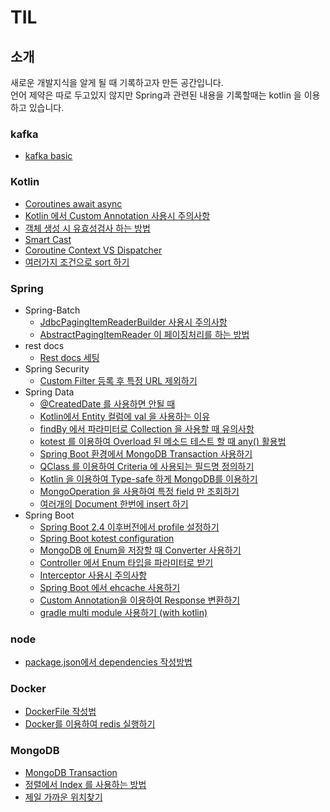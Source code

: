 # TIL
## 소개
새로운 개발지식을 알게 될 때 기록하고자 만든 공간입니다.  
언어 제약은 따로 두고있지 않지만 Spring과 관련된 내용을 기록할때는 kotlin 을 이용하고 있습니다.

### kafka

- <a href="https://github.com/sangyongchoi/TIL/blob/master/kafka/introduce.md">kafka basic</a>

### Kotlin
- <a href="https://github.com/sangyongchoi/TIL/blob/master/kotlin/coroutines.md">Coroutines await async</a>
- <a href="https://github.com/sangyongchoi/TIL/blob/master/kotlin/custom-annotation.md">Kotlin 에서 Custom Annotation 사용시 주의사항</a>
- <a href="https://github.com/sangyongchoi/TIL/blob/master/kotlin/factory-function-with-private-constructor.md">객체 생성 시 유효성검사 하는 방법</a>
- <a href="https://github.com/sangyongchoi/TIL/blob/master/kotlin/smart-cast.md">Smart Cast</a>
- <a href="https://github.com/sangyongchoi/TIL/blob/master/kotlin/Coroutine-context-and-dispatchers.md">Coroutine Context VS Dispatcher</a>
- <a href="https://github.com/sangyongchoi/TIL/blob/master/kotlin/Multiple-sort.md">여러가지 조건으로 sort 하기</a>

### Spring

- Spring-Batch
    - <a href="https://github.com/sangyongchoi/TIL/blob/master/spring/batch/We-need-to-use-rowMapper-in-JdbcPagingItemReaderBuilder.md">JdbcPagingItemReaderBuilder 사용시 주의사항</a>
    - <a href="https://github.com/sangyongchoi/TIL/blob/master/spring/batch/AbstractPagingItemReader.md">AbstractPagingItemReader 이 페이징처리를 하는 방법</a>
- rest docs
    - <a href="https://github.com/sangyongchoi/TIL/blob/master/spring/rest-docs/rest-docs-setting.md">Rest docs 세팅</a>
- Spring Security
    - <a href="https://github.com/sangyongchoi/TIL/blob/master/spring/security/security-filter-exclude-url.md">Custom Filter 등록 후 특정 URL 제외하기</a>
- Spring Data
    - <a href="https://github.com/sangyongchoi/TIL/blob/master/spring/spring-data-jpa/%40CreatedDate-Can-be-dangerous.md">@CreatedDate 를 사용하면 안될 때</a>
    - <a href="https://github.com/sangyongchoi/TIL/blob/master/spring/spring-data-jpa/Why-use-val-on-entities(kotlin).md">Kotlin에서 Entity 컬럼에 val 을 사용하는 이유</a>
    - <a href="https://github.com/sangyongchoi/TIL/blob/master/spring/spring-data-jpa/use-in-query.md">findBy 에서 파라미터로 Collection 을 사용할 때 유의사항</a>
    - <a href="https://github.com/sangyongchoi/TIL/blob/master/spring/spring-data-jpa/find-test-with-kotest.md">kotest 를 이용하여 Overload 된 메소드 테스트 할 때 any() 활용법</a>
    - <a href="https://github.com/sangyongchoi/TIL/blob/master/spring/spring-data/use-MongoDB-Transaction.md">Spring Boot 환경에서 MongoDB Transaction 사용하기</a>
    - <a href="https://github.com/sangyongchoi/TIL/blob/master/spring/spring-data/use-mongoOperation-with-querydsl.md">QClass 를 이용하여 Criteria 에 사용되는 필드명 정의하기</a>
    - <a href="https://github.com/sangyongchoi/TIL/blob/master/spring/spring-data/Using-mongodb-type-safe-with-kotlin.md">Kotlin 을 이용하여 Type-safe 하게 MongoDB를 이용하기</a>
    - <a href="https://github.com/sangyongchoi/TIL/blob/master/spring/spring-data/how-to-return-specific-fields-with-MongoOperation.md">MongoOperation 을 사용하여 특정 field 만 조회하기</a>
    - <a href="https://github.com/sangyongchoi/TIL/blob/master/spring/spring-data/how-to-bulkinsert-using-data-mongo%20c303fce96950427b808aeff773adf223.md">여러개의 Document 한번에 insert 하기</a>
- Spring Boot
    - <a href="https://github.com/sangyongchoi/TIL/blob/master/spring/spring-boot/active-profile.md">Spring Boot 2.4 이후버전에서 profile 설정하기</a>    
    - <a href="https://github.com/sangyongchoi/TIL/blob/master/spring/spring-boot/kotest-configuration.md">Spring Boot kotest configuration</a>    
    - <a href="https://github.com/sangyongchoi/TIL/blob/master/spring/spring-boot/enum-converter.md">MongoDB 에 Enum을 저장할 때 Converter 사용하기</a>    
    - <a href="https://github.com/sangyongchoi/TIL/blob/master/spring/spring-boot/use-enum-as-request-param.md">Controller 에서 Enum 타입을 파라미터로 받기</a>    
    - <a href="https://github.com/sangyongchoi/TIL/blob/master/spring/spring-boot/Precautions-when-using-interceptors.md">Interceptor 사용시 주의사항</a>
    - <a href="https://github.com/sangyongchoi/TIL/blob/master/spring/spring-boot/use-ehcache.md">Spring Boot 에서 ehcache 사용하기</a>
    - <a href="https://github.com/sangyongchoi/TIL/blob/master/spring/spring-boot/ResponseClass-Custom-Serialize.md">Custom Annotation을 이용하여 Response 변환하기</a>
    - <a href="https://github.com/sangyongchoi/TIL/blob/master/spring/spring-boot/use-multi-module-with-gradle%201789beec21ce4d3c8d6a9e8a34d6e018.md">gradle multi module 사용하기 (with kotlin)</a>
	
### node
- <a href="https://github.com/sangyongchoi/TIL/blob/master/node/write-node-package-json.md">package.json에서 dependencies 작성방법</a>

### Docker
- <a href="https://github.com/sangyongchoi/TIL/blob/master/docker/DockerFile.md">DockerFile 작성법</a>
- <a href="https://github.com/sangyongchoi/TIL/blob/master/docker/Redis-with-docker.md">Docker를 이용하여 redis 실행하기</a>
	
### MongoDB
- <a href="https://github.com/sangyongchoi/TIL/blob/master/MongoDB/Transaction.md">MongoDB Transaction</a>
- <a href="https://github.com/sangyongchoi/TIL/blob/master/MongoDB/use-indexes-to-sort.md">정렬에서 Index 를 사용하는 방법</a>
- <a href="https://github.com/sangyongchoi/TIL/blob/master/MongoDB/use-indexes-to-sort.md">제일 가까운 위치찾기</a>